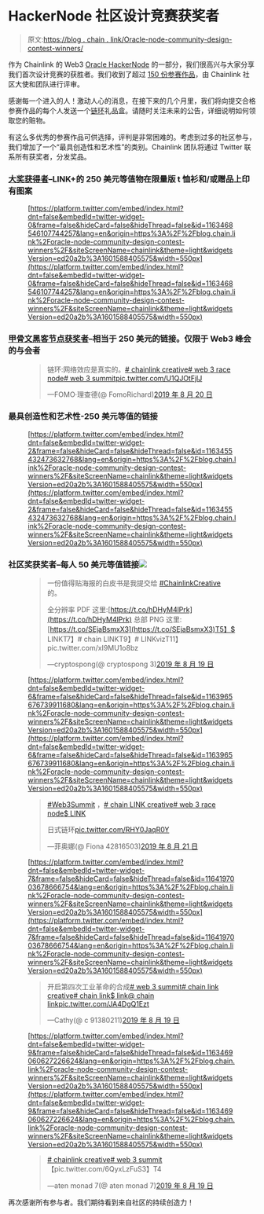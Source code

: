 # HackerNode 社区设计竞赛获奖者

> 原文:[https://blog . chain . link/Oracle-node-community-design-contest-winners/](https://blog.chain.link/oracle-node-community-design-contest-winners/)

作为 Chainlink 的 Web3 [Oracle HackerNode](https://blog.chain.link/web3-oraclenode-community-design-contest/) 的一部分，我们很高兴与大家分享我们首次设计竞赛的获胜者。我们收到了超过 [150 份参赛作品](https://twitter.com/search?q=%23chainlinkcreative&src=typeahead_click)，由 Chainlink 社区大使和团队进行评审。

感谢每一个进入的人！激动人心的消息，在接下来的几个月里，我们将向提交合格参赛作品的每个人发送一个[链环](https://chain.link/)礼品盒。请随时关注未来的公告，详细说明如何领取您的赃物。

有这么多优秀的参赛作品可供选择，评判是非常困难的。考虑到过多的社区参与，我们增加了一个“最具创造性和艺术性”的类别。Chainlink 团队将通过 Twitter 联系所有获奖者，分发奖品。

### [大奖获得者](https://twitter.com/7link77/status/1163468546107744257?s=20)–LINK+的 250 美元等值物在限量版 t 恤衫和/或赠品上印有图案

<figure class="kg-card kg-embed-card">

[https://platform.twitter.com/embed/index.html?dnt=false&embedId=twitter-widget-0&frame=false&hideCard=false&hideThread=false&id=1163468546107744257&lang=en&origin=https%3A%2F%2Fblog.chain.link%2Foracle-node-community-design-contest-winners%2F&siteScreenName=chainlink&theme=light&widgetsVersion=ed20a2b%3A1601588405575&width=550px](https://platform.twitter.com/embed/index.html?dnt=false&embedId=twitter-widget-0&frame=false&hideCard=false&hideThread=false&id=1163468546107744257&lang=en&origin=https%3A%2F%2Fblog.chain.link%2Foracle-node-community-design-contest-winners%2F&siteScreenName=chainlink&theme=light&widgetsVersion=ed20a2b%3A1601588405575&width=550px)

</figure>

### [甲骨文黑客节点获奖者](https://twitter.com/FomoRichard/status/1163684853113487361?s=20)–相当于 250 美元的链接。仅限于 Web3 峰会的与会者

<figure class="kg-card kg-embed-card">

> 链环:网络效应是真实的。[# chainlink creative](https://twitter.com/hashtag/ChainlinkCreative?src=hash&ref_src=twsrc%5Etfw)[# web 3 race node](https://twitter.com/hashtag/Web3OracleNode?src=hash&ref_src=twsrc%5Etfw)[# web 3 summit](https://twitter.com/hashtag/web3summit?src=hash&ref_src=twsrc%5Etfw)[pic.twitter.com/U1QJOtFjlJ](https://t.co/U1QJOtFjlJ)
> 
> —FOMO·理查德(@ FomoRichard)[2019 年 8 月 20 日](https://twitter.com/FomoRichard/status/1163684853113487361?ref_src=twsrc%5Etfw)

</figure>

### 最具创造性和艺术性-250 美元等值的链接

<figure class="kg-card kg-embed-card">

[https://platform.twitter.com/embed/index.html?dnt=false&embedId=twitter-widget-2&frame=false&hideCard=false&hideThread=false&id=1163455432473632768&lang=en&origin=https%3A%2F%2Fblog.chain.link%2Foracle-node-community-design-contest-winners%2F&siteScreenName=chainlink&theme=light&widgetsVersion=ed20a2b%3A1601588405575&width=550px](https://platform.twitter.com/embed/index.html?dnt=false&embedId=twitter-widget-2&frame=false&hideCard=false&hideThread=false&id=1163455432473632768&lang=en&origin=https%3A%2F%2Fblog.chain.link%2Foracle-node-community-design-contest-winners%2F&siteScreenName=chainlink&theme=light&widgetsVersion=ed20a2b%3A1601588405575&width=550px)

</figure>

### 社区奖获奖者–每人 50 美元等值链接![](../Images/8195ce36cd30166b369281630609b148.png)

<figure class="kg-card kg-embed-card">

> 一份值得贴海报的白皮书是我提交给 [#ChainlinkCreative](https://twitter.com/hashtag/ChainlinkCreative?src=hash&ref_src=twsrc%5Etfw) 的。
> 
> 全分辨率 PDF 这里:[https://t.co/hDHyM4lPrk](https://t.co/hDHyM4lPrk)
> 总部 PNG 这里:[https://t.co/SEjaBsmxX3](https://t.co/SEjaBsmxX3)T5】$ LINKT7】# chain LINKT9】# LINKvizT11】pic.twitter.com/xI9MU1o8bz
> 
> —cryptospong(@ cryptospong 3)[2019 年 8 月 19 日](https://twitter.com/CryptoSpong3/status/1163588035579170816?ref_src=twsrc%5Etfw)

</figure>

<figure class="kg-card kg-embed-card">

[https://platform.twitter.com/embed/index.html?dnt=false&embedId=twitter-widget-6&frame=false&hideCard=false&hideThread=false&id=1163965676739911680&lang=en&origin=https%3A%2F%2Fblog.chain.link%2Foracle-node-community-design-contest-winners%2F&siteScreenName=chainlink&theme=light&widgetsVersion=ed20a2b%3A1601588405575&width=550px](https://platform.twitter.com/embed/index.html?dnt=false&embedId=twitter-widget-6&frame=false&hideCard=false&hideThread=false&id=1163965676739911680&lang=en&origin=https%3A%2F%2Fblog.chain.link%2Foracle-node-community-design-contest-winners%2F&siteScreenName=chainlink&theme=light&widgetsVersion=ed20a2b%3A1601588405575&width=550px)

> [#Web3Summit](https://twitter.com/hashtag/Web3Summit?src=hash&ref_src=twsrc%5Etfw) ，[# chain LINK creative](https://twitter.com/hashtag/ChainlinkCreative?src=hash&ref_src=twsrc%5Etfw)[# web 3 race node](https://twitter.com/hashtag/Web3OracleNode?src=hash&ref_src=twsrc%5Etfw)[$ LINK](https://twitter.com/search?q=%24LINK&src=ctag&ref_src=twsrc%5Etfw)
> 
> 日式链环[pic.twitter.com/RHY0JaqR0Y](https://t.co/RHY0JaqR0Y)
> 
> —菲奥娜(@ Fiona 42816503)[2019 年 8 月 21 日](https://twitter.com/Fiona42816503/status/1164056643123855360?ref_src=twsrc%5Etfw)

</figure>

<figure class="kg-card kg-embed-card">

[https://platform.twitter.com/embed/index.html?dnt=false&embedId=twitter-widget-7&frame=false&hideCard=false&hideThread=false&id=1164197003678666754&lang=en&origin=https%3A%2F%2Fblog.chain.link%2Foracle-node-community-design-contest-winners%2F&siteScreenName=chainlink&theme=light&widgetsVersion=ed20a2b%3A1601588405575&width=550px](https://platform.twitter.com/embed/index.html?dnt=false&embedId=twitter-widget-7&frame=false&hideCard=false&hideThread=false&id=1164197003678666754&lang=en&origin=https%3A%2F%2Fblog.chain.link%2Foracle-node-community-design-contest-winners%2F&siteScreenName=chainlink&theme=light&widgetsVersion=ed20a2b%3A1601588405575&width=550px)

</figure>

<figure class="kg-card kg-embed-card">

> 开启第四次工业革命的合成[# web 3 summit](https://twitter.com/hashtag/Web3Summit?src=hash&ref_src=twsrc%5Etfw)[# chain link creative](https://twitter.com/hashtag/ChainlinkCreative?src=hash&ref_src=twsrc%5Etfw)[# chain link](https://twitter.com/hashtag/chainlink?src=hash&ref_src=twsrc%5Etfw)[$ link](https://twitter.com/search?q=%24link&src=ctag&ref_src=twsrc%5Etfw)[@ chain link](https://twitter.com/chainlink?ref_src=twsrc%5Etfw)[pic.twitter.com/JA4DgQ1Ezt](https://t.co/JA4DgQ1Ezt)
> 
> —Cathy(@ c 91380211)[2019 年 8 月 19 日](https://twitter.com/C91380211/status/1163561126887612416?ref_src=twsrc%5Etfw)

</figure>

<figure class="kg-card kg-embed-card">

[https://platform.twitter.com/embed/index.html?dnt=false&embedId=twitter-widget-9&frame=false&hideCard=false&hideThread=false&id=1163469060627226624&lang=en&origin=https%3A%2F%2Fblog.chain.link%2Foracle-node-community-design-contest-winners%2F&siteScreenName=chainlink&theme=light&widgetsVersion=ed20a2b%3A1601588405575&width=550px](https://platform.twitter.com/embed/index.html?dnt=false&embedId=twitter-widget-9&frame=false&hideCard=false&hideThread=false&id=1163469060627226624&lang=en&origin=https%3A%2F%2Fblog.chain.link%2Foracle-node-community-design-contest-winners%2F&siteScreenName=chainlink&theme=light&widgetsVersion=ed20a2b%3A1601588405575&width=550px)

</figure>

<figure class="kg-card kg-embed-card">

> [# chainlink creative](https://twitter.com/hashtag/ChainlinkCreative?src=hash&ref_src=twsrc%5Etfw)[# web 3 summit](https://twitter.com/hashtag/Web3Summit?src=hash&ref_src=twsrc%5Etfw)【pic.twitter.com/6QyxLzFuS3】T4
> 
> —aten monad 7(@ aten monad 7)[2019 年 8 月 19 日](https://twitter.com/atenmonad7/status/1163512166810415105?ref_src=twsrc%5Etfw)

</figure>

再次感谢所有参与者。我们期待看到来自社区的持续创造力！